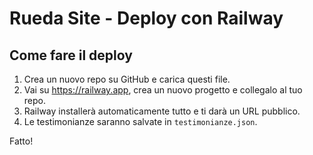 
# Rueda Site - Deploy con Railway

## Come fare il deploy

1. Crea un nuovo repo su GitHub e carica questi file.
2. Vai su https://railway.app, crea un nuovo progetto e collegalo al tuo repo.
3. Railway installerà automaticamente tutto e ti darà un URL pubblico.
4. Le testimonianze saranno salvate in `testimonianze.json`.

Fatto!
